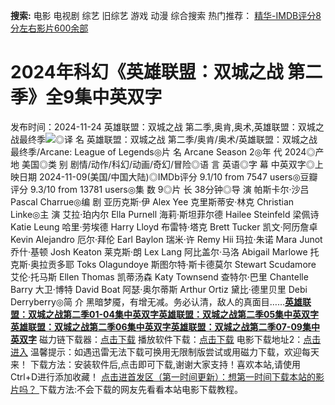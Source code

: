 **搜索:** 电影 电视剧 综艺 旧综艺 游戏 动漫 综合搜索 热门推荐： [精华-IMDB评分8分左右影片600余部](https://www.dytt8.com/html/gndy/jddy/20160320/50510.html)
# 2024年科幻《英雄联盟：双城之战 第二季》全9集中英双字
发布时间：2024-11-24 
英雄联盟：双城之战 第二季,奥肯,奥术,英雄联盟：双城之战最终季![](https://img9.doubanio.com/view/photo/l_ratio_poster/public/p2913171099.jpg)◎译 名 英雄联盟：双城之战 第二季/奥肯/奥术/英雄联盟：双城之战最终季/Arcane: League of Legends◎片 名 Arcane Season 2◎年 代 2024◎产 地 美国◎类 别 剧情/动作/科幻/动画/奇幻/冒险◎语 言 英语◎字 幕 中英双字◎上映日期 2024-11-09(美国/中国大陆)◎IMDb评分 9.1/10 from 7547 users◎豆瓣评分 9.3/10 from 13781 users◎集 数 9◎片 长 38分钟◎导 演 帕斯卡尔·沙吕 Pascal Charrue◎编 剧 亚历克斯·伊 Alex Yee 克里斯蒂安·林克 Christian Linke◎主 演 艾拉·珀内尔 Ella Purnell 海莉·斯坦菲尔德 Hailee Steinfeld 梁佩诗 Katie Leung 哈里·劳埃德 Harry Lloyd 布雷特·塔克 Brett Tucker 凯文·阿历詹卓 Kevin Alejandro 厄尔·拜伦 Earl Baylon 瑞米·许 Remy Hii 玛拉·朱诺 Mara Junot 乔什·基顿 Josh Keaton 莱克斯·朗 Lex Lang 阿比盖尔·马洛 Abigail Marlowe 托克斯·奥拉贡多耶 Toks Olagundoye 斯图尔特·斯卡德莫尔 Stewart Scudamore 艾伦·托马斯 Ellen Thomas 凯蒂汤森 Katy Townsend 查特尔·巴里 Chantelle Barry 大卫·博特 David Boat 阿瑟·奥尔蒂斯 Arthur Ortiz 黛比·德里贝里 Debi Derryberry◎简 介 黑暗梦魇，有增无减。务必认清，敌人的真面目……[**英雄联盟：双城之战第二季01-04集中英双字**](magnet:?xt=urn:btih:3239c83fc4a02a469f1acc4b043050fb8109119e&dn=%e9%98%b3%e5%85%89%e7%94%b5%e5%bd%b1dygod.org.%e8%8b%b1%e9%9b%84%e8%81%94%e7%9b%9f%ef%bc%9a%e5%8f%8c%e5%9f%8e%e4%b9%8b%e6%88%98%e7%ac%ac%e4%ba%8c%e5%ad%a301-04%e9%9b%86%e4%b8%ad%e8%8b%b1%e5%8f%8c%e5%ad%97&tr=udp%3a%2f%2fexodus.desync.com%3a6969%2fannounce&tr=udp%3a%2f%2ftracker.opentrackr.org%3a1337%2fannounce)[**英雄联盟：双城之战第二季05集中英双字**](magnet:?xt=urn:btih:aca1e6cb0db10bbbf4749693ed8b0c4a4c862d1e&dn=%e9%98%b3%e5%85%89%e7%94%b5%e5%bd%b1dygod.org.%e8%8b%b1%e9%9b%84%e8%81%94%e7%9b%9f%ef%bc%9a%e5%8f%8c%e5%9f%8e%e4%b9%8b%e6%88%98%e7%ac%ac%e4%ba%8c%e5%ad%a305%e9%9b%86%e4%b8%ad%e8%8b%b1%e5%8f%8c%e5%ad%97.mkv&tr=udp%3a%2f%2ftracker.opentrackr.org%3a1337%2fannounce&tr=udp%3a%2f%2fexodus.desync.com%3a6969%2fannounce)[**英雄联盟：双城之战第二季06集中英双字**](magnet:?xt=urn:btih:26c98277ed3f616f10fb5f6f13532e5aae4b3bf3&dn=%e9%98%b3%e5%85%89%e7%94%b5%e5%bd%b1dygod.org.%e8%8b%b1%e9%9b%84%e8%81%94%e7%9b%9f%ef%bc%9a%e5%8f%8c%e5%9f%8e%e4%b9%8b%e6%88%98%e7%ac%ac%e4%ba%8c%e5%ad%a306%e9%9b%86%e4%b8%ad%e8%8b%b1%e5%8f%8c%e5%ad%97.mkv&tr=udp%3a%2f%2ftracker.opentrackr.org%3a1337%2fannounce&tr=udp%3a%2f%2fexodus.desync.com%3a6969%2fannounce)[**英雄联盟：双城之战第二季07-09集中英双字**](magnet:?xt=urn:btih:1431976340c58e70e7f68c5ff84be1bd479a99c0&dn=%e9%98%b3%e5%85%89%e7%94%b5%e5%bd%b1dygod.org.%e8%8b%b1%e9%9b%84%e8%81%94%e7%9b%9f%ef%bc%9a%e5%8f%8c%e5%9f%8e%e4%b9%8b%e6%88%98%e7%ac%ac%e4%ba%8c%e5%ad%a307-09%e9%9b%86%e4%b8%ad%e8%8b%b1%e5%8f%8c%e5%ad%97&tr=udp%3a%2f%2fexodus.desync.com%3a6969%2fannounce&tr=udp%3a%2f%2ftracker.opentrackr.org%3a1337%2fannounce) 磁力链下载器：[点击下载](https://dygod.org/js/bt.htm "qBittorrent") 播放软件下载：[点击下载](https://dygod.org/js/player.htm "PotPlayer") 电影下载地址2：[点击进入](https://dygod.org/ "阳光电影") 温馨提示：如遇迅雷无法下载可换用无限制版尝试或用磁力下载，欢迎每天来！  下载方法：安装软件后,点击即可下载,谢谢大家支持！喜欢本站,请使用Ctrl+D进行添加收藏！ [点击进首发区（第一时间更新）：想第一时间下载本站的影片吗？ ](https://www.ygdy8.net/)下载方法:不会下载的网友先看看本站电影下载教程。